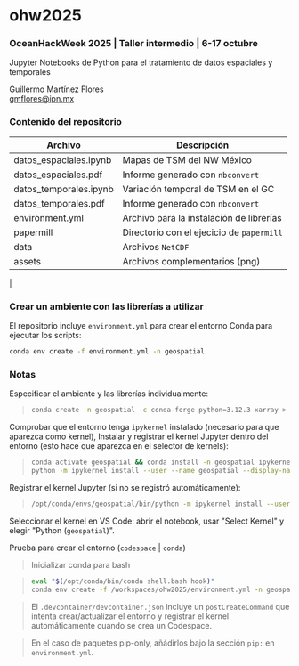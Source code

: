 # ohw2025

### OceanHackWeek 2025 | Taller intermedio | 6-17 octubre
Jupyter Notebooks de Python para el tratamiento de datos espaciales y temporales

Guillermo Martínez Flores<br>
gmflores@ipn.mx

### Contenido del repositorio
| Archivo | Descripción |
|---|---|
| datos_espaciales.ipynb | Mapas de TSM del NW México |
| datos_espaciales.pdf | Informe generado con `nbconvert` |
| datos_temporales.ipynb | Variación temporal de TSM en el GC |
| datos_temporales.pdf | Informe generado con `nbconvert`|
| environment.yml | Archivo para la instalación de librerías |
| papermill | Directorio con el ejecicio de `papermill`|
| data | Archivos `NetCDF`|
| assets | Archivos complementarios (png) |
|

### Crear un ambiente con las librerías a utilizar

El repositorio incluye `environment.yml` para crear el entorno Conda para ejecutar los scripts:

```bash
conda env create -f environment.yml -n geospatial
```

### Notas

Especificar el ambiente y las librerías individualmente:
>
>```bash
>conda create -n geospatial -c conda-forge python=3.12.3 xarray > matplotlib cartopy cmocean -y
>```

Comprobar que el entorno tenga `ipykernel` instalado (necesario para que aparezca como kernel), Instalar y registrar el kernel Jupyter dentro del entorno (esto hace que aparezca en el selector de kernels):

>```bash
>conda activate geospatial && conda install -n geospatial ipykernel -y
>python -m ipykernel install --user --name geospatial --display-name > "Python (geospatial)"
>```

Registrar el kernel Jupyter (si no se registró automáticamente):

>```bash
>/opt/conda/envs/geospatial/bin/python -m ipykernel install --user --name >geospatial --display-name "Python (geospatial)"
>```

Seleccionar el kernel en VS Code: abrir el notebook, usar "Select Kernel" y elegir "Python (`geospatial`)".

Prueba para crear el entorno (`codespace` | `conda`)

>Inicializar conda para bash

>```bash
>eval "$(/opt/conda/bin/conda shell.bash hook)"
>conda env create -f /workspaces/ohw2025/environment.yml -n geospatial || conda env update -f /workspaces/ohw2025/environment.yml -n geospatial
>```

>El `.devcontainer/devcontainer.json` incluye un `postCreateCommand` que intenta crear/actualizar el entorno y registrar el kernel automáticamente cuando se crea un Codespace.

>En el caso de paquetes pip-only, añádirlos bajo la sección `pip:` en `environment.yml`.
